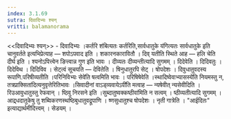 ```yaml
---
index: 3.1.69
sutra: दिवादिभ्यः श्यन्
vritti: balamanorama
---
```


<<दिवादिभ्यः श्यन्>> - दिवादिभ्यः ।कर्तरि श॑बित्यतः कर्तरिति,सार्वधातुके य॑गित्यतः सार्वधातुके इति चानुवर्तते इत्यभिप्रेत्याह —  शपोऽपवाद इति । शकारनकारावितौ । दिव् यतीति स्थिते आह —  हलि चेति दीर्घ इति । श्यनोऽपित्त्वेन ङित्त्वान्न गुण इति भावः । दीव्यतः दीव्यन्तीत्यादि सुगमम् । दिदेवेति । दिदिवतुः । दिदेविथ । दिदिविव । सेट्त्वं सूचयति — देवितेति । षिनुधातुरपि सेट् । षोपदेशः । दिवुधातुवदस्य रूपाणि.परिषीव्यतीति ।परिनिविभ्यः सेवे॑ति षत्वमिति भावः । परिषिषेवेति ।स्थादिष्वेवाभ्यासस्ये॑ति नियमस्तु न, तत्रप्राक्सिता॑दित्यनुवृत्तेरितिभावः ।सिवादीनां वाऽड्व्यवायेऽपी॑ति मत्वाह — न्यषेवीत् न्यसेवीदिति । रिउआवुधातुस्तु रेफवान् । ष्ठिवु निरसने इति ।सुब्दातुष्वक्कष्ठीवा॑मिति न सत्वम् । ष्ठीव्यतीत्यादि सुगमम् । आद्र्धदातुकेषु तु शब्विकरणस्थष्ठिबुधातुवद्रूपाणि । ष्णसुधातुश्च षोपदेशः । नृती गात्रेति । "आईदितः" इत्याद्यार्थमीदित्त्वम् । सेडयम् ।